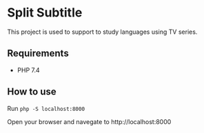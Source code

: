 # Split Subtitle
This project is used to support to study languages using TV series.

## Requirements
- PHP 7.4

## How to use
Run `php -S localhost:8000`

Open your browser and navegate to http://localhost:8000